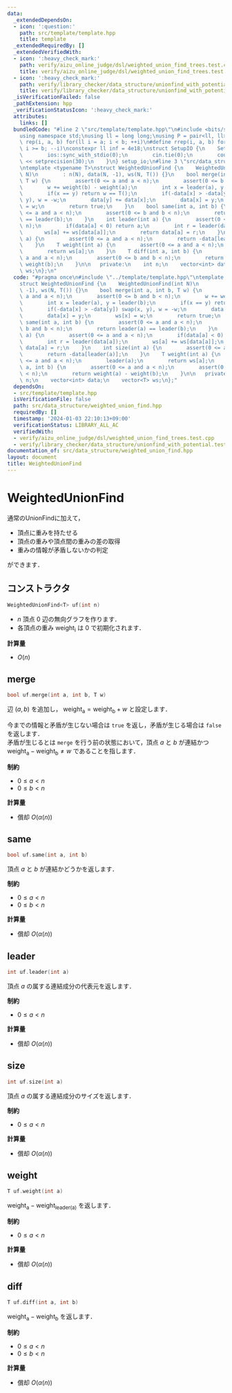 ```yaml
---
data:
  _extendedDependsOn:
  - icon: ':question:'
    path: src/template/template.hpp
    title: template
  _extendedRequiredBy: []
  _extendedVerifiedWith:
  - icon: ':heavy_check_mark:'
    path: verify/aizu_online_judge/dsl/weighted_union_find_trees.test.cpp
    title: verify/aizu_online_judge/dsl/weighted_union_find_trees.test.cpp
  - icon: ':heavy_check_mark:'
    path: verify/library_checker/data_structure/unionfind_with_potential.test.cpp
    title: verify/library_checker/data_structure/unionfind_with_potential.test.cpp
  _isVerificationFailed: false
  _pathExtension: hpp
  _verificationStatusIcon: ':heavy_check_mark:'
  attributes:
    links: []
  bundledCode: "#line 2 \"src/template/template.hpp\"\n#include <bits/stdc++.h>\n\
    using namespace std;\nusing ll = long long;\nusing P = pair<ll, ll>;\n#define\
    \ rep(i, a, b) for(ll i = a; i < b; ++i)\n#define rrep(i, a, b) for(ll i = a;\
    \ i >= b; --i)\nconstexpr ll inf = 4e18;\nstruct SetupIO {\n    SetupIO() {\n\
    \        ios::sync_with_stdio(0);\n        cin.tie(0);\n        cout << fixed\
    \ << setprecision(30);\n    }\n} setup_io;\n#line 3 \"src/data_structure/weighted_union_find.hpp\"\
    \ntemplate <typename T>\nstruct WeightedUnionFind {\n    WeightedUnionFind(int\
    \ N)\n        : n(N), data(N, -1), ws(N, T()) {}\n    bool merge(int a, int b,\
    \ T w) {\n        assert(0 <= a and a < n);\n        assert(0 <= b and b < n);\n\
    \        w += weight(b) - weight(a);\n        int x = leader(a), y = leader(b);\n\
    \        if(x == y) return w == T();\n        if(-data[x] > -data[y]) swap(x,\
    \ y), w = -w;\n        data[y] += data[x];\n        data[x] = y;\n        ws[x]\
    \ = w;\n        return true;\n    }\n    bool same(int a, int b) {\n        assert(0\
    \ <= a and a < n);\n        assert(0 <= b and b < n);\n        return leader(a)\
    \ == leader(b);\n    }\n    int leader(int a) {\n        assert(0 <= a and a <\
    \ n);\n        if(data[a] < 0) return a;\n        int r = leader(data[a]);\n \
    \       ws[a] += ws[data[a]];\n        return data[a] = r;\n    }\n    int size(int\
    \ a) {\n        assert(0 <= a and a < n);\n        return -data[leader(a)];\n\
    \    }\n    T weight(int a) {\n        assert(0 <= a and a < n);\n        leader(a);\n\
    \        return ws[a];\n    }\n    T diff(int a, int b) {\n        assert(0 <=\
    \ a and a < n);\n        assert(0 <= b and b < n);\n        return weight(a) -\
    \ weight(b);\n    }\n\n   private:\n    int n;\n    vector<int> data;\n    vector<T>\
    \ ws;\n};\n"
  code: "#pragma once\n#include \"../template/template.hpp\"\ntemplate <typename T>\n\
    struct WeightedUnionFind {\n    WeightedUnionFind(int N)\n        : n(N), data(N,\
    \ -1), ws(N, T()) {}\n    bool merge(int a, int b, T w) {\n        assert(0 <=\
    \ a and a < n);\n        assert(0 <= b and b < n);\n        w += weight(b) - weight(a);\n\
    \        int x = leader(a), y = leader(b);\n        if(x == y) return w == T();\n\
    \        if(-data[x] > -data[y]) swap(x, y), w = -w;\n        data[y] += data[x];\n\
    \        data[x] = y;\n        ws[x] = w;\n        return true;\n    }\n    bool\
    \ same(int a, int b) {\n        assert(0 <= a and a < n);\n        assert(0 <=\
    \ b and b < n);\n        return leader(a) == leader(b);\n    }\n    int leader(int\
    \ a) {\n        assert(0 <= a and a < n);\n        if(data[a] < 0) return a;\n\
    \        int r = leader(data[a]);\n        ws[a] += ws[data[a]];\n        return\
    \ data[a] = r;\n    }\n    int size(int a) {\n        assert(0 <= a and a < n);\n\
    \        return -data[leader(a)];\n    }\n    T weight(int a) {\n        assert(0\
    \ <= a and a < n);\n        leader(a);\n        return ws[a];\n    }\n    T diff(int\
    \ a, int b) {\n        assert(0 <= a and a < n);\n        assert(0 <= b and b\
    \ < n);\n        return weight(a) - weight(b);\n    }\n\n   private:\n    int\
    \ n;\n    vector<int> data;\n    vector<T> ws;\n};"
  dependsOn:
  - src/template/template.hpp
  isVerificationFile: false
  path: src/data_structure/weighted_union_find.hpp
  requiredBy: []
  timestamp: '2024-01-03 22:10:13+09:00'
  verificationStatus: LIBRARY_ALL_AC
  verifiedWith:
  - verify/aizu_online_judge/dsl/weighted_union_find_trees.test.cpp
  - verify/library_checker/data_structure/unionfind_with_potential.test.cpp
documentation_of: src/data_structure/weighted_union_find.hpp
layout: document
title: WeightedUnionFind
---
```


# WeightedUnionFind

通常のUnionFindに加えて，

- 頂点に重みを持たせる
- 頂点の重みや頂点間の重みの差の取得
- 重みの情報が矛盾しないかの判定

ができます．

## コンストラクタ

```cpp
WeightedUnionFind<T> uf(int n)
```

- $n$ 頂点 $0$ 辺の無向グラフを作ります．
- 各頂点の重み $\mathrm{weight_i}$ は $0$ で初期化されます．

**計算量**

- $O(n)$

## merge

```cpp
bool uf.merge(int a, int b, T w)
```

辺 $(a, b)$ を追加し， $\mathrm{weight_a} = \mathrm{weight_b} + w$ と設定します．

今までの情報と矛盾が生じない場合は `true` を返し，矛盾が生じる場合は `false` を返します．<br>
矛盾が生じるとは `merge` を行う前の状態において，頂点 $a$ と $b$ が連結かつ$\mathrm{weight_a} - \mathrm{weight_b} \neq w$ であることを指します．

**制約**

- $0 \leq a < n$
- $0 \leq b < n$

**計算量**

- 償却 $O(\alpha(n))$

## same

```cpp
bool uf.same(int a, int b)
```

頂点 $a$ と $b$ が連結かどうかを返します．

**制約**

- $0 \leq a < n$
- $0 \leq b < n$

**計算量**

- 償却 $O(\alpha(n))$

## leader

```cpp
int uf.leader(int a)
```

頂点 $a$ の属する連結成分の代表元を返します．

**制約**

- $0 \leq a < n$

**計算量**

- 償却 $O(\alpha(n))$

## size

```cpp
int uf.size(int a)
```

頂点 $a$ の属する連結成分のサイズを返します．

**制約**

- $0 \leq a < n$

**計算量**

- 償却 $O(\alpha(n))$

## weight

```cpp
T uf.weight(int a)
```

$\mathrm{weight_a} - \mathrm{weight_{leader(a)}}$ を返します．

**制約**

- $0 \leq a < n$

**計算量**

- 償却 $O(\alpha(n))$

## diff

```cpp
T uf.diff(int a, int b)
```

$\mathrm{weight_a} - \mathrm{weight_b}$ を返します．

**制約**

- $0 \leq a < n$
- $0 \leq b < n$

**計算量**

- 償却 $O(\alpha(n))$
